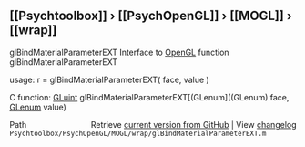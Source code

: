 ## [[Psychtoolbox]] &#8250; [[PsychOpenGL]] &#8250; [[MOGL]] &#8250; [[wrap]]

glBindMaterialParameterEXT  Interface to [OpenGL](OpenGL) function glBindMaterialParameterEXT  
  
usage:  r = glBindMaterialParameterEXT( face, value )  
  
C function:  [GLuint](GLuint) glBindMaterialParameterEXT[(GLenum]((GLenum) face, [GLenum](GLenum) value)  




<div class="code_header" style="text-align:right;">
  <span style="float:left;">Path&nbsp;&nbsp;</span> <span class="counter">Retrieve <a href=
  "https://raw.github.com/Psychtoolbox-3/Psychtoolbox-3/beta/Psychtoolbox/PsychOpenGL/MOGL/wrap/glBindMaterialParameterEXT.m">current version from GitHub</a> | View <a href=
  "https://github.com/Psychtoolbox-3/Psychtoolbox-3/commits/beta/Psychtoolbox/PsychOpenGL/MOGL/wrap/glBindMaterialParameterEXT.m">changelog</a></span>
</div>
<div class="code">
  <code>Psychtoolbox/PsychOpenGL/MOGL/wrap/glBindMaterialParameterEXT.m</code>
</div>

